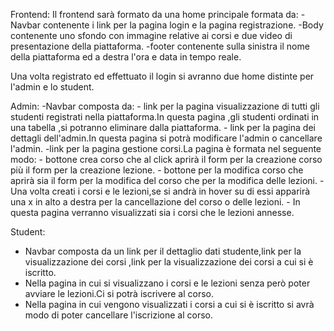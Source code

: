 Frontend:
Il frontend sarà formato da una home principale formata da:
-Navbar contenente i link per la pagina login e la pagina registrazione.
-Body contenente uno sfondo con immagine relative ai corsi e due video di presentazione della piattaforma.
-footer contenente sulla sinistra il nome della piattaforma ed a destra l'ora e data in tempo reale.

Una volta registrato ed effettuato il login si avranno due home distinte per l'admin e lo student.

Admin:
-Navbar composta da:
    - link per la pagina visualizzazione di tutti gli studenti registrati nella piattaforma.In questa pagina ,gli studenti ordinati in una tabella ,si potranno eliminare dalla piattaforma.
    - link per la pagina dei dettagli dell'admin.In questa pagina si potrà modificare l'admin o cancellare l'admin.
    -link per la pagina gestione corsi.La pagina è formata nel seguente modo:
       - bottone crea corso che al click aprirà il form per la creazione corso più il form per la creazione lezione.
       - bottone per la modifica corso che aprirà sia il form per la modifica del corso che per la modifica delle lezioni.
       - Una volta creati i corsi e le lezioni,se si andrà in hover su di essi apparirà una x in alto a destra per la cancellazione del corso o delle lezioni.
       - In questa pagina verranno visualizzati sia i corsi che le lezioni annesse.

Student:
- Navbar composta da un link per il dettaglio dati studente,link per la visualizzazione dei corsi ,link per la visualizzazione dei corsi a cui si è iscritto.
- Nella pagina in cui si visualizzano i corsi  e le lezioni senza però poter avviare le lezioni.Ci si potrà iscrivere al corso.
- Nella pagina in cui vengono visualizzati i corsi a cui si è iscritto si avrà modo di poter cancellare l'iscrizione al corso.

    
  


